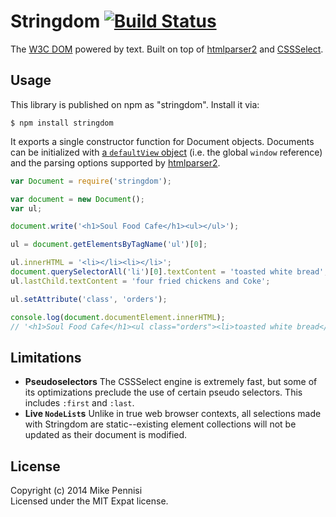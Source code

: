 # Stringdom [![Build Status](https://secure.travis-ci.org/jugglinmike/stringdom.svg?branch=master)](http://travis-ci.org/jugglinmike/stringdom)

The [W3C DOM](http://www.w3.org/TR/REC-DOM-Level-1/) powered by text. Built on
top of [htmlparser2](https://github.com/fb55/htmlparser2) and
[CSSSelect](https://github.com/fb55/CSSselect).

## Usage

This library is published on npm as "stringdom". Install it via:

    $ npm install stringdom

It exports a single constructor function for Document objects. Documents can be
initialized with [a `defaultView`
object](https://developer.mozilla.org/en-US/docs/Web/API/document.defaultView)
(i.e. the global `window` reference) and the parsing options supported by
[htmlparser2](https://github.com/fb55/htmlparser2).

```javascript
var Document = require('stringdom');

var document = new Document();
var ul;

document.write('<h1>Soul Food Cafe</h1><ul></ul>');

ul = document.getElementsByTagName('ul')[0];

ul.innerHTML = '<li></li><li></li>';
document.querySelectorAll('li')[0].textContent = 'toasted white bread';
ul.lastChild.textContent = 'four fried chickens and Coke';

ul.setAttribute('class', 'orders');

console.log(document.documentElement.innerHTML);
// '<h1>Soul Food Cafe</h1><ul class="orders"><li>toasted white bread</li><li>four fried chickens and a Coke</li></ul>';
```

## Limitations

- **Pseudoselectors** The CSSSelect engine is extremely fast, but some of its
  optimizations preclude the use of certain pseudo selectors. This includes
  `:first` and `:last`.
- **Live `NodeList`s** Unlike in true web browser contexts, all selections made
  with Stringdom are static--existing element collections will not be updated
  as their document is modified.

## License

Copyright (c) 2014 Mike Pennisi  
Licensed under the MIT Expat license.

